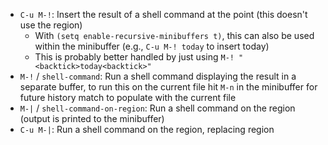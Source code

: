 - `C-u M-!`: Insert the result of a shell command at the point (this doesn't use the region)
    - With `(setq enable-recursive-minibuffers t)`, this can also be used within the minibuffer (e.g., `C-u M-! today` to insert today)
    - This is probably better handled by just using `M-! "<backtick>today<backtick>"`
- `M-!` / `shell-command`: Run a shell command displaying the result in a separate buffer, to run this on the current file hit `M-n` in the minibuffer for future history match to populate with the current file
- `M-|` / `shell-command-on-region`: Run a shell command on the region (output is printed to the minibuffer)
- `C-u M-|`: Run a shell command on the region, replacing region
